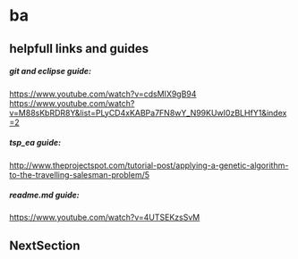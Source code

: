 # ba
## helpfull links and guides
##### git and eclipse guide:  
https://www.youtube.com/watch?v=cdsMIX9gB94  
https://www.youtube.com/watch?v=M88sKbRDR8Y&list=PLyCD4xKABPa7FN8wY_N99KUwI0zBLHfY1&index=2  
##### tsp_ea guide:  
http://www.theprojectspot.com/tutorial-post/applying-a-genetic-algorithm-to-the-travelling-salesman-problem/5  
##### readme.md guide:  
https://www.youtube.com/watch?v=4UTSEKzsSvM  

## NextSection